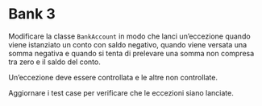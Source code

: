 # Bank 3

Modificare la classe `BankAccount` in modo che lanci un’eccezione quando viene istanziato un conto con saldo negativo,
quando viene versata una somma negativa e quando si tenta di prelevare una somma non compresa tra zero e il saldo del
conto.

Un’eccezione deve essere controllata e le altre non controllate.

Aggiornare i test case per verificare che le eccezioni siano lanciate.